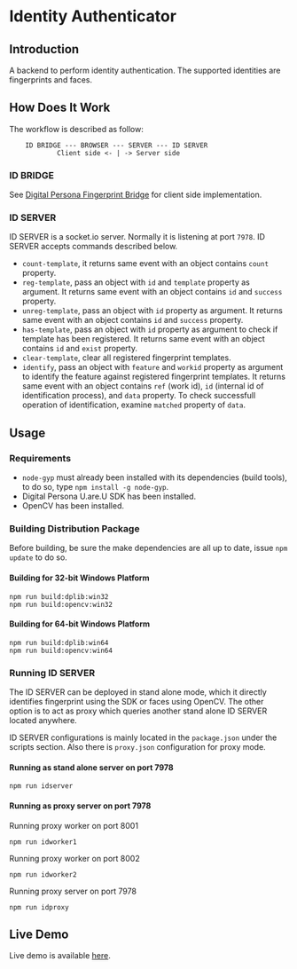 # Identity Authenticator

## Introduction

A backend to perform identity authentication. The supported identities are fingerprints and faces.

## How Does It Work

The workflow is described as follow:
```
    ID BRIDGE --- BROWSER --- SERVER --- ID SERVER
            Client side <- | -> Server side
```

### ID BRIDGE

See [Digital Persona Fingerprint Bridge](https://github.com/tohenk/node-dpfb) for client side implementation.

### ID SERVER

ID SERVER is a socket.io server. Normally it is listening at port `7978`.
ID SERVER accepts commands described below.

* `count-template`, it returns same event with an object contains `count`
  property.
* `reg-template`, pass an object with `id` and `template` property as argument.
  It returns same event with an object contains `id` and `success` property.
* `unreg-template`, pass an object with `id` property as argument.
  It returns same event with an object contains `id` and `success` property.
* `has-template`, pass an object with `id` property as argument to check if
  template has been registered. It returns same event with an object contains
  `id` and `exist` property.
* `clear-template`, clear all registered fingerprint templates.
* `identify`, pass an object with `feature` and `workid` property as argument
  to identify the feature against registered fingerprint templates.
  It returns same event with an object contains `ref` (work id), `id` (internal
  id of identification process), and `data` property. To check successfull
  operation of identification, examine `matched` property of `data`.

## Usage

### Requirements

* `node-gyp` must already been installed with its dependencies (build tools),
  to do so, type `npm install -g node-gyp`.
* Digital Persona U.are.U SDK has been installed.
* OpenCV has been installed.

### Building Distribution Package

Before building, be sure the make dependencies are all up to date, issue `npm update` to do so.

#### Building for 32-bit Windows Platform

```
npm run build:dplib:win32
npm run build:opencv:win32
```

#### Building for 64-bit Windows Platform

```
npm run build:dplib:win64
npm run build:opencv:win64
```

### Running ID SERVER

The ID SERVER can be deployed in stand alone mode, which it directly identifies
fingerprint using the SDK or faces using OpenCV. The other option is to act as
proxy which queries another stand alone ID SERVER located anywhere.

ID SERVER configurations is mainly located in the `package.json` under the
scripts section. Also there is `proxy.json` configuration for proxy mode.

#### Running as stand alone server on port 7978

```
npm run idserver
```

#### Running as proxy server on port 7978

Running proxy worker on port 8001

```
npm run idworker1
```

Running proxy worker on port 8002

```
npm run idworker2
```

Running proxy server on port 7978

```
npm run idproxy
```

## Live Demo

Live demo is available [here](https://ntlab.id/demo/digital-persona-fingerprint-bridge).
